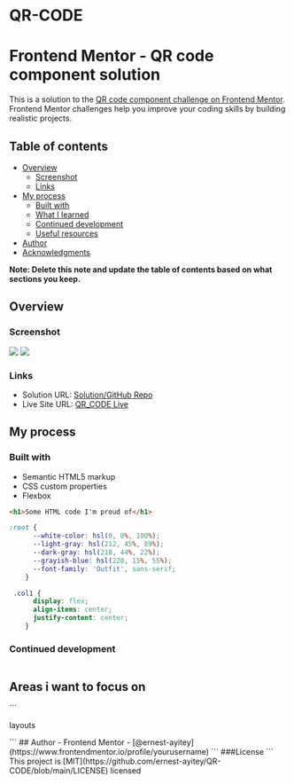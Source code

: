 # QR-CODE

# Frontend Mentor - QR code component solution

This is a solution to the [QR code component challenge on Frontend Mentor](https://www.frontendmentor.io/challenges/qr-code-component-iux_sIO_H). Frontend Mentor challenges help you improve your coding skills by building realistic projects.
 

## Table of contents

- [Overview](#overview)
  - [Screenshot](#screenshot)
  - [Links](#links)
- [My process](#my-process)
  - [Built with](#built-with)
  - [What I learned](#what-i-learned)
  - [Continued development](#continued-development)
  - [Useful resources](#useful-resources)
- [Author](#author)
- [Acknowledgments](#acknowledgments)

**Note: Delete this note and update the table of contents based on what sections you keep.**

## Overview

### Screenshot

![](./myImages/desktop.png)
![](./myImages/iphoneSE.png)



### Links

- Solution URL: [Solution/GitHub Repo](https://github.com/ernest-ayitey/QR-CODE)
- Live Site URL: [QR_CODE Live](https://your-live-site-url.com)


## My process

### Built with

- Semantic HTML5 markup
- CSS custom properties
- Flexbox


```html
<h1>Some HTML code I'm proud of</h1>
```
```css
:root {
      --white-color: hsl(0, 0%, 100%);
      --light-gray: hsl(212, 45%, 89%);
      --dark-gray: hsl(218, 44%, 22%);
      --grayish-blue: hsl(220, 15%, 55%);
      --font-family: 'Outfit', sans-serif;
    }

 .col1 {
      display: flex;
      align-items: center;
      justify-content: center;
    }
```
### Continued development
```
```
<h2>Areas i want to focus on</h2>
```
<p> layouts</p>
```
## Author
- Frontend Mentor - [@ernest-ayitey](https://www.frontendmentor.io/profile/yourusername)
```
###License
```
This project is [MIT](https://github.com/ernest-ayitey/QR-CODE/blob/main/LICENSE) licensed
